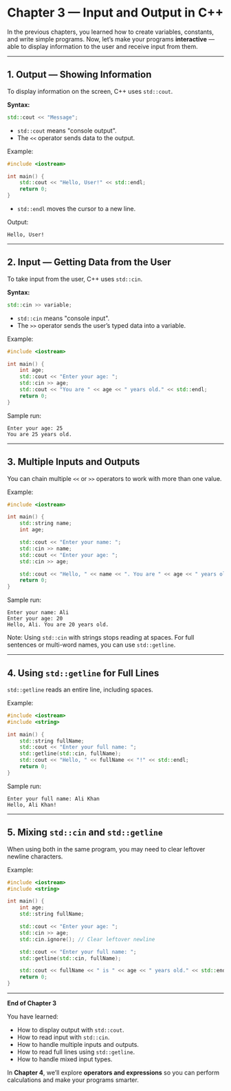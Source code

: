 # Chapter 3 — Input and Output in C++

In the previous chapters, you learned how to create variables, constants, and write simple programs. Now, let’s make your programs **interactive** — able to display information to the user and receive input from them.

---

## 1. Output — Showing Information

To display information on the screen, C++ uses `std::cout`.

**Syntax:**

```cpp
std::cout << "Message";
```

* `std::cout` means "console output".
* The `<<` operator sends data to the output.

Example:

```cpp
#include <iostream>

int main() {
    std::cout << "Hello, User!" << std::endl;
    return 0;
}
```

* `std::endl` moves the cursor to a new line.

Output:

```
Hello, User!
```

---

## 2. Input — Getting Data from the User

To take input from the user, C++ uses `std::cin`.

**Syntax:**

```cpp
std::cin >> variable;
```

* `std::cin` means "console input".
* The `>>` operator sends the user’s typed data into a variable.

Example:

```cpp
#include <iostream>

int main() {
    int age;
    std::cout << "Enter your age: ";
    std::cin >> age;
    std::cout << "You are " << age << " years old." << std::endl;
    return 0;
}
```

Sample run:

```
Enter your age: 25
You are 25 years old.
```

---

## 3. Multiple Inputs and Outputs

You can chain multiple `<<` or `>>` operators to work with more than one value.

Example:

```cpp
#include <iostream>

int main() {
    std::string name;
    int age;

    std::cout << "Enter your name: ";
    std::cin >> name;
    std::cout << "Enter your age: ";
    std::cin >> age;

    std::cout << "Hello, " << name << ". You are " << age << " years old." << std::endl;
    return 0;
}
```

Sample run:

```
Enter your name: Ali
Enter your age: 20
Hello, Ali. You are 20 years old.
```

Note: Using `std::cin` with strings stops reading at spaces. For full sentences or multi-word names, you can use `std::getline`.

---

## 4. Using `std::getline` for Full Lines

`std::getline` reads an entire line, including spaces.

Example:

```cpp
#include <iostream>
#include <string>

int main() {
    std::string fullName;
    std::cout << "Enter your full name: ";
    std::getline(std::cin, fullName);
    std::cout << "Hello, " << fullName << "!" << std::endl;
    return 0;
}
```

Sample run:

```
Enter your full name: Ali Khan
Hello, Ali Khan!
```

---

## 5. Mixing `std::cin` and `std::getline`

When using both in the same program, you may need to clear leftover newline characters.

Example:

```cpp
#include <iostream>
#include <string>

int main() {
    int age;
    std::string fullName;

    std::cout << "Enter your age: ";
    std::cin >> age;
    std::cin.ignore(); // Clear leftover newline

    std::cout << "Enter your full name: ";
    std::getline(std::cin, fullName);

    std::cout << fullName << " is " << age << " years old." << std::endl;
    return 0;
}
```

---

**End of Chapter 3**

You have learned:

* How to display output with `std::cout`.
* How to read input with `std::cin`.
* How to handle multiple inputs and outputs.
* How to read full lines using `std::getline`.
* How to handle mixed input types.

In **Chapter 4**, we’ll explore **operators and expressions** so you can perform calculations and make your programs smarter.
